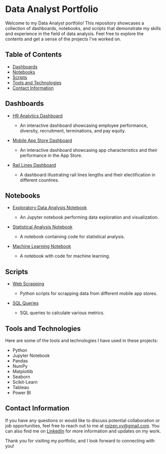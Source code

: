 # Data Analyst Portfolio

Welcome to my Data Analyst portfolio! This repository showcases a collection of dashboards, notebooks, and scripts that demonstrate my skills and experience in the field of data analysis. Feel free to explore the contents and get a sense of the projects I've worked on.

## Table of Contents

<!-- - [Projects](#projects) -->
- [Dashboards](#dashboards)
- [Notebooks](#notebooks)
- [Scripts](#scripts)
- [Tools and Technologies](#tools-and-technologies)
- [Contact Information](#contact-information)

<!-- ## Projects

Here are some of the projects I've completed to showcase my data analysis skills:

1. [Sales Performance Analysis](projects/sales_performance_analysis/README.md)
   - Analyzed sales data to identify trends and patterns.
   - Created interactive dashboards to visualize sales performance.

2. [Customer Segmentation](projects/customer_segmentation/README.md)
   - Utilized clustering techniques to segment customers based on their behavior.
   - Presented findings through interactive visualizations.

3. [Market Basket Analysis](projects/market_basket_analysis/README.md)
   - Conducted a market basket analysis to discover associations between products.
   - Developed a recommendation system for cross-selling products. -->

## Dashboards

- [HR Analytics Dashboard](Dashboards/hr_analytics_dashboard/README.md)
  - An interactive dashboard showcasing employee performance, diversity, recruitment, terminations, and pay equity.

- [Mobile App Store Dashboard](Dashboards/mobile_appstore_dashboard/README.md)
  - An interactive dashboard showcasing app characteristics and their performance in the App Store.

- [Rail Lines Dashboard](Dashboards/rail_lines_dashboard/README.md)
  - A dashboard illustrating rail lines lengths and their electification in different countires.

## Notebooks

- [Exploratory Data Analysis Notebook](Notebooks/EDA/eda.ipynb)
  - An Jupyter notebook performing data exploration and visualization.

- [Statistical Analysis Notebook](Notebooks/SA/sa.ipynb)
  - A notebook containing code for statistical analysis.

- [Machine Learning Notebook](Notebooks/ML/ML.ipynb)
  - A notebook with code for machine learning.

## Scripts

- [Web Scrapping](Scripts/Web%20Scrapping)
  - Python scripts for scrapping data from different mobile app stores.

- [SQL Queries](Scripts/SQL%20Queries)
  - SQL queries to calculate various metrics.

## Tools and Technologies

Here are some of the tools and technologies I have used in these projects:

- Python
- Jupyter Notebook
- Pandas
- NumPy
- Matplotlib
- Seaborn
- Scikit-Learn
- Tableau
- Power BI

## Contact Information

If you have any questions or would like to discuss potential collaboration or job opportunities, feel free to reach out to me at [roizen.vv@gmail.com](mailto:roizen.vv@gmail.com). You can also find me on [LinkedIn](https://www.linkedin.com/in/valery-roizen/) for more information and updates on my work.

Thank you for visiting my portfolio, and I look forward to connecting with you!
